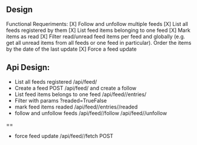 ## Design

Functional Requeriments:
[X] Follow and unfollow multiple feeds
[X] List all feeds registered by them
[X] List feed items belonging to one feed
[X] Mark items as read
[X] Filter read/unread feed items per feed and globally (e.g. get all unread items
    from all feeds or one feed in particular). Order the items by the date of the
    last update
[X] Force a feed update



## Api Design:
* List all feeds registered
    /api/feed/
*  Create a feed
    POST /api/feed/ and create a follow
* List feed items belongs to one feed
    /api/feed/<id>/entries/
* Filter with params ?readed=TrueFalse
* mark feed items readed
    /api/feed/<id>/entries/<id>/readed
* follow and unfollow feeds
    /api/feed/<id>/follow
    /api/feed/<id>/unfollow


==
* force feed update
/api/feed/<id>/fetch POST 

